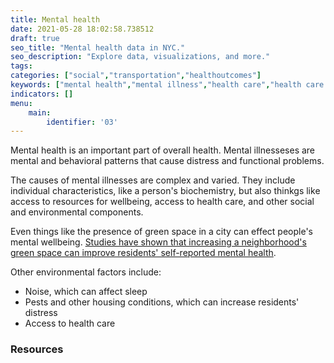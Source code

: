 ```yaml
---
title: Mental health
date: 2021-05-28 18:02:58.738512
draft: true
seo_title: "Mental health data in NYC."
seo_description: "Explore data, visualizations, and more."
tags: 
categories: ["social","transportation","healthoutcomes"]
keywords: ["mental health","mental illness","health care","health care access","health"]
indicators: []
menu:
    main:
        identifier: '03'
---
```


Mental health is an important part of overall health. Mental illnesseses are mental and behavioral patterns that cause distress and functional problems.

The causes of mental illnesses are complex and varied. They include individual characteristics, like a person's biochemistry, but also thinkgs like access to resources for wellbeing, access to health care, and other social and environmental components.

Even things like the presence of green space in a city can effect people's mental wellbeing. [Studies have shown that increasing a neighborhood's green space can improve residents' self-reported mental health](https://jamanetwork.com/journals/jamanetworkopen/fullarticle/2688343).

Other environmental factors include:
- Noise, which can affect sleep
- Pests and other housing conditions, which can increase residents' distress
- Access to health care

### Resources
